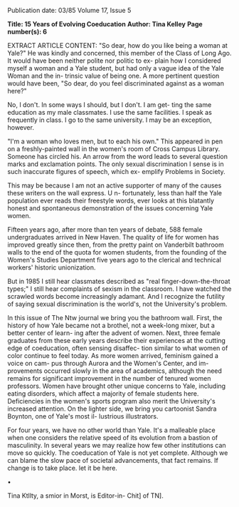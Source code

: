 Publication date: 03/85
Volume 17, Issue 5

**Title: 15 Years of Evolving Coeducation**
**Author: Tina Kelley**
**Page number(s): 6**

EXTRACT ARTICLE CONTENT:
"So dear, how do you like being a woman at Yale?" He was 
kindly and concerned, this member of the Class of Long 
Ago. It would have been neither polite nor politic to ex-
plain how I considered myself a woman and a Yale student, 
but had only a vague idea of the Yale Woman and the in-
trinsic value of being one. A more pertinent question 
would have been, "So dear, do you feel discriminated 
against as a woman here?" 

No, I don't. In some ways I should, but I don't. I am get-
ting the same education as my male classmates. I use the 
same facilities. I speak as frequently in class. I go to the 
same university. I may be an exception, however. 

"I'm a woman who loves men, but to each his own." This 
appeared in pen on a freshly-painted wall in the women's 
room of Cross Campus Library. Someone has circled his. 
An arrow from the word leads to several question marks 
and exclamation points. The only sexual discrimination I 
sense is in such inaccurate figures of speech, which ex-
emplify Problems in Society. 

This may be because I am not an active supporter of 
many of the causes these writers on the wall express. U n-
fortunately, less than half the Yale population ever reads 
their freestyle words, ever looks at this blatantly honest and 
spontaneous demonstration of the issues concerning Yale 
women. 

Fifteen years ago, after more than ten years of debate, 
588 female undergraduates arrived in New Haven. The 
quality of life for women has improved greatly since then, 
from the pretty paint on Vanderbilt bathroom walls to the 
end of the quota for women students, from the founding of 
the Women's Studies Department five years ago to the 
clerical and technical workers' historic unionization. 

But in 1985 I still hear classmates described as "real 
finger-down-the-throat types;" I still hear complaints of 
sexism in the classroom. I have watched the scrawled words 
become increasingly adamant. And I recognize the futility 
of saying sexual discrimination is the world's, not the 
University's problem. 

In this issue of The Ntw journal we bring you the 
bathroom wall. First, the history of how Yale became not a 
brothel, not a week-long mixer, but a better center of learn-
ing after the advent of women. Next, three female 
graduates from these early years describe their experiences 
at the cutting edge of coeducation, often sensing disaffec-
tion similar to what women of color continue to feel today. 
As more women arrived, feminism gained a voice on cam-
pus through Aurora and the Women's Center, and im-
provements occurred slowly in the area of academics, 
although the need remains for significant improvement in 
the number of tenured women professors. Women have 
brought other unique concerns to Yale, including eating 
disorders, which affect a majority of female students here. 
Deficiencies in the women's sports program also merit the 
University's increased attention. On the lighter side, we 
bring you cartoonist Sandra Boynton, one of Yale's most il-
lustrious illustrators. 

For four years, we have no other world than Yale. It's a 
malleable place when one considers the relative speed of its 
evolution from a bastion of masculinity. In several years we 
may realize how few other institutions can move so quickly. 
The coeducation of Yale is not yet complete. Although 
we can blame the slow pace of societal advancements, that 
fact remains. If change is to take place. let it be here. 

• 

Tina Ktllty, a smior in Morst, is Editor-in- Chit] of TN].